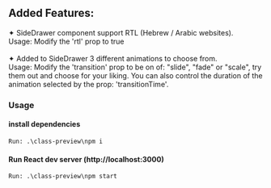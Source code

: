## Added Features:

✦ SideDrawer component support RTL (Hebrew / Arabic websites).
<br/>Usage: 
Modify the 'rtl' prop to true
<br/><br/>
✦ Added to SideDrawer 3 different animations to choose from.
<br/>Usage:
Modify the 'transition' prop to be on of: "slide", "fade" or "scale", try them out and choose for your liking.
You can also control the duration of the animation selected by the prop: 'transitionTime'.


### Usage
#### install dependencies
```
Run: .\class-preview\npm i
```
#### Run React dev server (http://localhost:3000)
```
Run: .\class-preview\npm start
```
